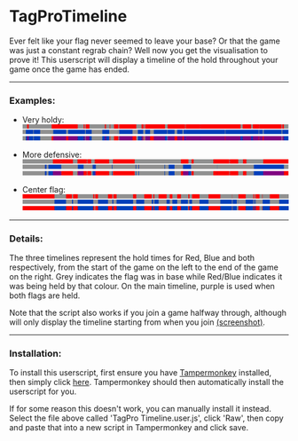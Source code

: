 # TagProTimeline
Ever felt like your flag never seemed to leave your base?  Or that the game was just a constant regrab chain?  Well now you get the visualisation to prove it!  This userscript will display a timeline of the hold throughout your game once the game has ended.

***

### Examples:

- Very holdy: 
![alt tag](https://raw.githubusercontent.com/BobSmithIV/TagProTimeline/master/Examples/Timelines/Timeline1.png)  

- More defensive: 
![alt tag](https://raw.githubusercontent.com/BobSmithIV/TagProTimeline/master/Examples/Timelines/Timeline3.png)  

- Center flag: 
![alt tag](https://raw.githubusercontent.com/BobSmithIV/TagProTimeline/master/Examples/Timelines/Timeline4.png)

***

### Details:

The three timelines represent the hold times for Red, Blue and both respectively, from the start of the game on the left to the end of the game on the right.  Grey indicates the flag was in base while Red/Blue indicates it was being held by that colour.  On the main timeline, purple is used when both flags are held.

Note that the script also works if you join a game halfway through, although will only display the timeline starting from when you join [(screenshot)](https://raw.githubusercontent.com/BobSmithIV/TagProTimeline/master/Examples/Screenshots/Screenshot3.png).

***

### Installation:

To install this userscript, first ensure you have [Tampermonkey](https://chrome.google.com/webstore/detail/tampermonkey/dhdgffkkebhmkfjojejmpbldmpobfkfo?hl=en) installed, then simply click [here](https://github.com/BobSmithIV/TagProTimeline/raw/master/TagPro%20Timeline.user.js).  Tampermonkey should then automatically install the userscript for you.  

If for some reason this doesn't work, you can manually install it instead.  Select the file above called 'TagPro Timeline.user.js', click 'Raw', then copy and paste that into a new script in Tampermonkey and click save.  